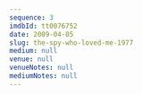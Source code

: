 ```yaml
---
sequence: 3
imdbId: tt0076752
date: 2009-04-05
slug: the-spy-who-loved-me-1977
medium: null
venue: null
venueNotes: null
mediumNotes: null
---
```


